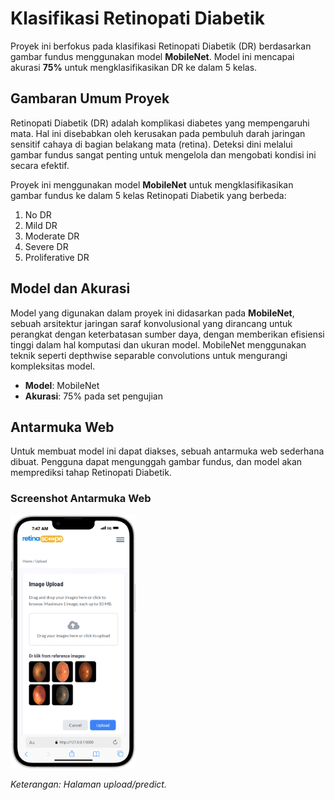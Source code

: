 # Klasifikasi Retinopati Diabetik

Proyek ini berfokus pada klasifikasi Retinopati Diabetik (DR) berdasarkan gambar fundus menggunakan model **MobileNet**. Model ini mencapai akurasi **75%** untuk mengklasifikasikan DR ke dalam 5 kelas.

## Gambaran Umum Proyek

Retinopati Diabetik (DR) adalah komplikasi diabetes yang mempengaruhi mata. Hal ini disebabkan oleh kerusakan pada pembuluh darah jaringan sensitif cahaya di bagian belakang mata (retina). Deteksi dini melalui gambar fundus sangat penting untuk mengelola dan mengobati kondisi ini secara efektif.

Proyek ini menggunakan model **MobileNet** untuk mengklasifikasikan gambar fundus ke dalam 5 kelas Retinopati Diabetik yang berbeda:

1. No DR
2. Mild DR
3. Moderate DR
4. Severe DR
5. Proliferative DR

## Model dan Akurasi

Model yang digunakan dalam proyek ini didasarkan pada **MobileNet**, sebuah arsitektur jaringan saraf konvolusional yang dirancang untuk perangkat dengan keterbatasan sumber daya, dengan memberikan efisiensi tinggi dalam hal komputasi dan ukuran model. MobileNet menggunakan teknik seperti depthwise separable convolutions untuk mengurangi kompleksitas model.

- **Model**: MobileNet
- **Akurasi**: 75% pada set pengujian

## Antarmuka Web

Untuk membuat model ini dapat diakses, sebuah antarmuka web sederhana dibuat. Pengguna dapat mengunggah gambar fundus, dan model akan memprediksi tahap Retinopati Diabetik.

### Screenshot Antarmuka Web

<img src="https://github.com/restudev/retinascope/blob/566438595976da50f1becb5095d536a21746b22a/static/img/upload-ui.png" alt="Halaman Upload" width="200" />

*Keterangan: Halaman upload/predict.*
